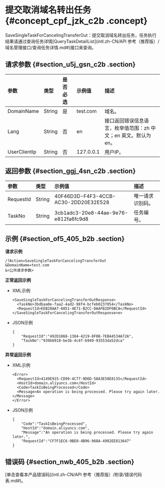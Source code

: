 # 提交取消域名转出任务 {#concept_cpf_jzk_c2b .concept}

SaveSingleTaskForCancelingTransferOut：提交取消域名转出任务，任务执行结果请通过查询任务详情[QueryTaskDetailList](intl.zh-CN/API 参考（推荐版）/域名管理接口/查询任务详情.md#)接口来查询。

## 请求参数 {#section_u5j_gsn_c2b .section}

|参数|类型|是否必选|示例值|描述|
|:-|:-|:---|:--|:-|
|DomainName|String|是|test.com|域名。|
|Lang|String|否|en|接口返回错误信息语言，枚举值范围：zh 中文；en 英文。默认为 en。|
|UserClientIp|String|否|127.0.0.1|用户IP。|

## 返回参数 {#section_ggj_4sn_c2b .section}

|参数|类型|示例值|描述|
|:-|:-|:--|:-|
|RequestId|String|40F46D3D-F4F3-4CCB-AC30-2DD20E32E528|唯一请求识别码。|
|TaskNo|String|3cb1adc3-20e8-44ae-9e76-e812fa6fc9d8|任务编号。|

## 示例 {#section_of5_405_b2b .section}

**请求示例**

```
/?Action=SaveSingleTaskForCancelingTransferOut
&DomainName=test.com
&<公共请求参数>
```

**正常返回示例**

-   XML示例

    ```
    <SaveSingleTaskForCancelingTransferOutResponse>
      <TaskNo>3bdbaa0e-faa2-4ad2-98f4-bcfeb0237054</TaskNo>
      <RequestId>EEB28AA7-6051-4E71-B2CC-DAAFB2DF6BCA</RequestId>
    </SaveSingleTaskForCancelingTransferOutResponse>e>
    ```

-   JSON示例

    ```
    {
        "RequestId":"492D1868-1384-4219-8F8B-7EB44534A72A",
        "TaskNo":"939b6918-be3b-4c4f-b949-93553da52dca"
    }
    ```


**异常返回示例**

-   XML示例

    ```
    <Error>
      <RequestId>4149E915-CD99-4C77-9D6D-58A3E58E8135</RequestId>
      <HostId>domain.aliyuncs.com</HostId>
      <Code>TaskIsBeingProcessed</Code>
      <Message>An operation is being processed. Please try again later.</Message>
    </Error>
    ```

-   JSON示例

    ```
    {
        "Code":"TaskIsBeingProcessed",
        "HostId":"domain.aliyuncs.com",
        "Message":"An operation is being processed. Please try again later.",
        "RequestId":"CF7F1EC6-9BE0-4B96-968A-4982EE813647"
    }
    ```


## 错误码 {#section_nwb_405_b2b .section}

[单击查看本产品错误码](intl.zh-CN/API 参考（推荐版）/附录/错误代码表.md#)。

